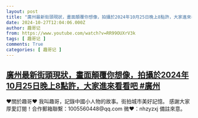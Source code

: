 ```yaml
---
layout: post
title: "廣州最新街頭現狀，畫面顛覆你想像，拍攝於2024年10月25日晚上8點許，大家進來看看吧 #廣州"
date: 2024-10-27T12:04:06.000Z
author: 趣哥记
from: https://www.youtube.com/watch?v=RR99OUXrV3k
tags: [ 趣哥记 ]
comments: True
categories: [ 趣哥记 ]
---
```

<!--1730030646000-->
[廣州最新街頭現狀，畫面顛覆你想像，拍攝於2024年10月25日晚上8點許，大家進來看看吧 #廣州](https://www.youtube.com/watch?v=RR99OUXrV3k)
------

<div>
♥關於趣哥♥  我叫趣哥，記錄中國小人物的故事。街拍城市美好記憶。  感謝大家厚愛訂閱！合作郵箱聯繫：1005560448@qq.com 微❤：nhzyzxj 備註來意。
</div>
